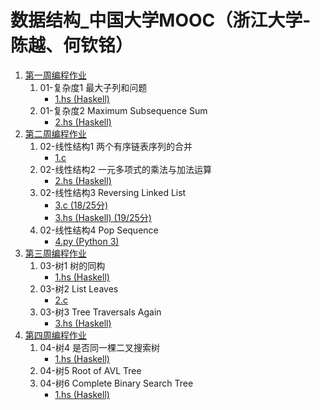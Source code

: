 # 数据结构_中国大学MOOC（浙江大学-陈越、何钦铭）

1. [第一周编程作业](第一周编程作业)
   1. 01-复杂度1 最大子列和问题
      * [1.hs (Haskell)](第一周编程作业/1.hs)
   1. 01-复杂度2 Maximum Subsequence Sum
      * [2.hs (Haskell)](第一周编程作业/2.hs)
1. [第二周编程作业](第二周编程作业)
   1. 02-线性结构1 两个有序链表序列的合并
      * [1.c](第二周编程作业/1.c)
   1. 02-线性结构2 一元多项式的乘法与加法运算
      * [2.hs (Haskell)](第二周编程作业/2.hs)
   1. 02-线性结构3 Reversing Linked List
      * [3.c (18/25分)](第二周编程作业/3.c)
      * [3.hs (Haskell) (19/25分)](第二周编程作业/3.hs)
   1. 02-线性结构4 Pop Sequence
      * [4.py (Python 3)](第二周编程作业/4.py)
1. [第三周编程作业](第三周编程作业)
   1. 03-树1 树的同构
      * [1.hs (Haskell)](第三周编程作业/1.hs)
   1. 03-树2 List Leaves
      * [2.c](第三周编程作业/2.c)
   1. 03-树3 Tree Traversals Again
      * [3.hs (Haskell)](第三周编程作业/3.hs)
1. [第四周编程作业](第四周编程作业)
   1. 04-树4 是否同一棵二叉搜索树
      * [1.hs (Haskell)](第四周编程作业/1.hs)
   1. 04-树5 Root of AVL Tree
   1. 04-树6 Complete Binary Search Tree
      * [1.hs (Haskell)](第四周编程作业/3.hs)
